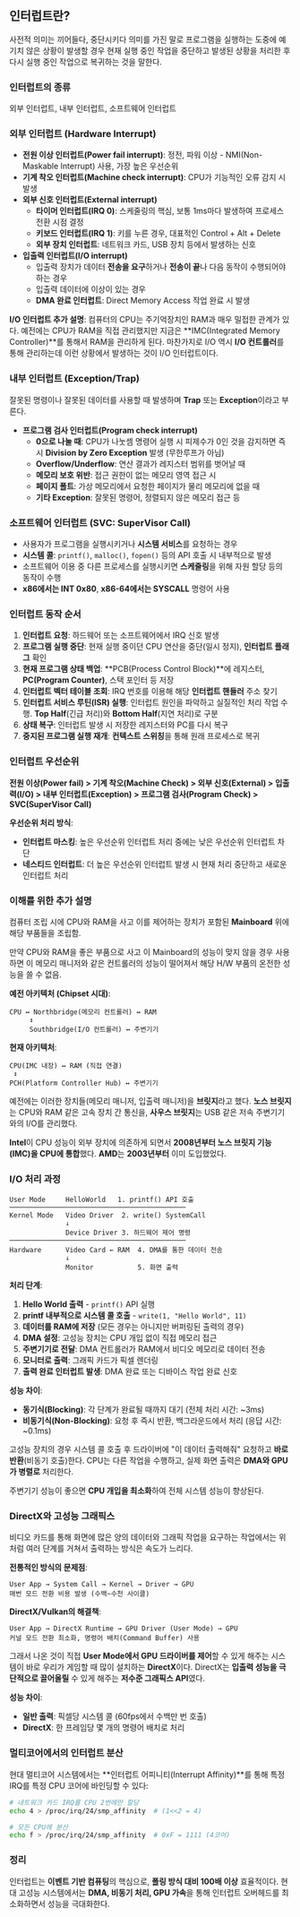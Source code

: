 ## 인터럽트란?

사전적 의미는 끼어들다, 중단시키다 의미를 가진 말로 프로그램을 실행하는 도중에 예기치 않은 상황이 발생할 경우 현재 실행 중인 작업을 중단하고 발생된 상황을 처리한 후 다시 실행 중인 작업으로 복귀하는 것을 말한다.

### 인터럽트의 종류

외부 인터럽트, 내부 인터럽트, 소프트웨어 인터럽트

### 외부 인터럽트 (Hardware Interrupt)

- **전원 이상 인터럽트(Power fail interrupt)**: 정전, 파워 이상 - NMI(Non-Maskable Interrupt) 사용, 가장 높은 우선순위
- **기계 착오 인터럽트(Machine check interrupt)**: CPU가 기능적인 오류 감지 시 발생
- **외부 신호 인터럽트(External interrupt)**
    - **타이머 인터럽트(IRQ 0)**: 스케줄링의 핵심, 보통 1ms마다 발생하여 프로세스 전환 시점 결정
    - **키보드 인터럽트(IRQ 1)**: 키를 누른 경우, 대표적인 Control + Alt + Delete
    - **외부 장치 인터럽트**: 네트워크 카드, USB 장치 등에서 발생하는 신호
- **입출력 인터럽트(I/O interrupt)**
    - 입출력 장치가 데이터 **전송을 요구**하거나 **전송이 끝**나 다음 동작이 수행되어야 하는 경우
    - 입출력 데이터에 이상이 있는 경우
    - **DMA 완료 인터럽트**: Direct Memory Access 작업 완료 시 발생

**I/O 인터럽트 추가 설명**: 컴퓨터의 CPU는 주기억장치인 RAM과 매우 밀접한 관계가 있다. 예전에는 CPU가 RAM을 직접 관리했지만 지금은 **IMC(Integrated Memory Controller)**를 통해서 RAM을 관리하게 된다. 마찬가지로 I/O 역시 **I/O 컨트롤러**를 통해 관리하는데 이런 상황에서 발생하는 것이 I/O 인터럽트이다.

### 내부 인터럽트 (Exception/Trap)

잘못된 명령이나 잘못된 데이터를 사용할 때 발생하며 **Trap** 또는 **Exception**이라고 부른다.

- **프로그램 검사 인터럽트(Program check interrupt)**
    - **0으로 나눌 때**: CPU가 나눗셈 명령어 실행 시 피제수가 0인 것을 감지하면 즉시 **Division by Zero Exception** 발생 (무한루프가 아님)
    - **Overflow/Underflow**: 연산 결과가 레지스터 범위를 벗어날 때
    - **메모리 보호 위반**: 접근 권한이 없는 메모리 영역 접근 시
    - **페이지 폴트**: 가상 메모리에서 요청한 페이지가 물리 메모리에 없을 때
    - **기타 Exception**: 잘못된 명령어, 정렬되지 않은 메모리 접근 등

### 소프트웨어 인터럽트 (SVC: SuperVisor Call)

- 사용자가 프로그램을 실행시키거나 **시스템 서비스**를 요청하는 경우
- **시스템 콜**: `printf()`, `malloc()`, `fopen()` 등의 API 호출 시 내부적으로 발생
- 소프트웨어 이용 중 다른 프로세스를 실행시키면 **스케줄링**을 위해 자원 할당 등의 동작이 수행
- **x86에서는 INT 0x80**, **x86-64에서는 SYSCALL** 명령어 사용

### 인터럽트 동작 순서

1. **인터럽트 요청**: 하드웨어 또는 소프트웨어에서 IRQ 신호 발생
2. **프로그램 실행 중단**: 현재 실행 중이던 CPU 연산을 중단(일시 정지), **인터럽트 플래그** 확인
3. **현재 프로그램 상태 백업**: **PCB(Process Control Block)**에 레지스터, **PC(Program Counter)**, 스택 포인터 등 저장
4. **인터럽트 벡터 테이블 조회**: IRQ 번호를 이용해 해당 **인터럽트 핸들러** 주소 찾기
5. **인터럽트 서비스 루틴(ISR) 실행**: 인터럽트 원인을 파악하고 실질적인 처리 작업 수행. **Top Half**(긴급 처리)와 **Bottom Half**(지연 처리)로 구분
6. **상태 복구**: 인터럽트 발생 시 저장한 레지스터와 PC를 다시 복구
7. **중지된 프로그램 실행 재개**: **컨텍스트 스위칭**을 통해 원래 프로세스로 복귀

### 인터럽트 우선순위

**전원 이상(Power fail) > 기계 착오(Machine Check) > 외부 신호(External) > 입출력(I/O) > 내부 인터럽트(Exception) > 프로그램 검사(Program Check) > SVC(SuperVisor Call)**

**우선순위 처리 방식**:

- **인터럽트 마스킹**: 높은 우선순위 인터럽트 처리 중에는 낮은 우선순위 인터럽트 차단
- **네스티드 인터럽트**: 더 높은 우선순위 인터럽트 발생 시 현재 처리 중단하고 새로운 인터럽트 처리

### 이해를 위한 추가 설명

컴퓨터 조립 시에 CPU와 RAM을 사고 이를 제어하는 장치가 포함된 **Mainboard** 위에 해당 부품들을 조립함.

만약 CPU와 RAM을 좋은 부품으로 사고 이 Mainboard의 성능이 맞지 않을 경우 사용하면 이 메모리 매니저와 같은 컨트롤러의 성능이 떨어져서 해당 H/W 부품의 온전한 성능을 쓸 수 없음.

**예전 아키텍처 (Chipset 시대)**:

```
CPU ↔ Northbridge(메모리 컨트롤러) ↔ RAM
     ↕
     Southbridge(I/O 컨트롤러) ↔ 주변기기
```

**현재 아키텍처**:

```
CPU(IMC 내장) ↔ RAM (직접 연결)
 ↕
PCH(Platform Controller Hub) ↔ 주변기기
```

예전에는 이러한 장치들(메모리 매니저, 입출력 매니저)을 **브릿지**라고 했다. **노스 브릿지**는 CPU와 RAM 같은 고속 장치 간 통신을, **사우스 브릿지**는 USB 같은 저속 주변기기와의 I/O를 관리했다.

**Intel**이 CPU 성능이 외부 장치에 의존하게 되면서 **2008년부터 노스 브릿지 기능(IMC)을 CPU에 통합**했다. **AMD**는 **2003년부터** 이미 도입했었다.

### I/O 처리 과정

```
User Mode     HelloWorld   1. printf() API 호출
────────────────────────────────────────────
Kernel Mode   Video Driver  2. write() SystemCall
              ↓
              Device Driver 3. 하드웨어 제어 명령
────────────────────────────────────────────
Hardware      Video Card ← RAM  4. DMA를 통한 데이터 전송
              ↓         
              Monitor           5. 화면 출력
```

**처리 단계**:

1. **Hello World 출력** - `printf()` API 실행
2. **printf 내부적으로 시스템 콜 호출** - `write(1, "Hello World", 11)`
3. **데이터를 RAM에 저장** (모든 경우는 아니지만 버퍼링된 출력의 경우)
4. **DMA 설정**: 고성능 장치는 CPU 개입 없이 직접 메모리 접근
5. **주변기기로 전달**: DMA 컨트롤러가 RAM에서 비디오 메모리로 데이터 전송
6. **모니터로 출력**: 그래픽 카드가 픽셀 렌더링
7. **출력 완료 인터럽트 발생**: DMA 완료 또는 디바이스 작업 완료 신호

**성능 차이**:

- **동기식(Blocking)**: 각 단계가 완료될 때까지 대기 (전체 처리 시간: ~3ms)
- **비동기식(Non-Blocking)**: 요청 후 즉시 반환, 백그라운드에서 처리 (응답 시간: ~0.1ms)

고성능 장치의 경우 시스템 콜 호출 후 드라이버에 "이 데이터 출력해줘" 요청하고 **바로 반환**(비동기 호출)한다. CPU는 다른 작업을 수행하고, 실제 화면 출력은 **DMA와 GPU가 병렬로** 처리한다.

주변기기 성능이 좋으면 **CPU 개입을 최소화**하여 전체 시스템 성능이 향상된다.

### DirectX와 고성능 그래픽스

비디오 카드를 통해 화면에 많은 양의 데이터와 그래픽 작업을 요구하는 작업에서는 위처럼 여러 단계를 거쳐서 출력하는 방식은 속도가 느리다.

**전통적인 방식의 문제점**:

```
User App → System Call → Kernel → Driver → GPU
매번 모드 전환 비용 발생 (수백~수천 사이클)
```

**DirectX/Vulkan의 해결책**:

```
User App → DirectX Runtime → GPU Driver (User Mode) → GPU
커널 모드 전환 최소화, 명령어 배치(Command Buffer) 사용
```

그래서 나온 것이 직접 **User Mode에서 GPU 드라이버를 제어**할 수 있게 해주는 시스템이 바로 우리가 게임할 때 많이 설치하는 **DirectX**이다. DirectX는 **입출력 성능을 극단적으로 끌어올릴** 수 있게 해주는 **저수준 그래픽스 API**였다.

**성능 차이**:

- **일반 출력**: 픽셀당 시스템 콜 (60fps에서 수백만 번 호출)
- **DirectX**: 한 프레임당 몇 개의 명령어 배치로 처리

### 멀티코어에서의 인터럽트 분산

현대 멀티코어 시스템에서는 **인터럽트 어피니티(Interrupt Affinity)**를 통해 특정 IRQ를 특정 CPU 코어에 바인딩할 수 있다:

```bash
# 네트워크 카드 IRQ를 CPU 2번에만 할당
echo 4 > /proc/irq/24/smp_affinity  # (1<<2 = 4)

# 모든 CPU에 분산
echo f > /proc/irq/24/smp_affinity  # 0xF = 1111 (4코어)
```

### 정리

인터럽트는 **이벤트 기반 컴퓨팅**의 핵심으로, **폴링 방식 대비 100배 이상** 효율적이다. 현대 고성능 시스템에서는 **DMA, 비동기 처리, GPU 가속**을 통해 인터럽트 오버헤드를 최소화하면서 성능을 극대화한다.